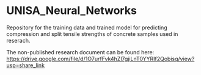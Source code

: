 # UNISA_Neural_Networks

Repository for the training data and trained model for predicting compression and split tensile strengths of concrete samples used in reserach.

The non-published research document can be found here: https://drive.google.com/file/d/1O7urfFvk4hZl7gjiLnT0YYRIf2Qobisq/view?usp=share_link

